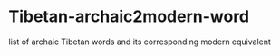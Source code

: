 # Tibetan-archaic2modern-word
list of archaic Tibetan words and its corresponding modern equivalent
